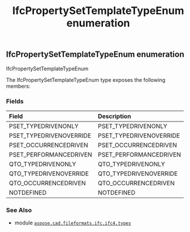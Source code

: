 ﻿---
title: IfcPropertySetTemplateTypeEnum enumeration
second_title: Aspose.CAD for Python via .NET API References
description: 
type: docs
weight: 3280
url: /aspose.cad.fileformats.ifc.ifc4.types/ifcpropertysettemplatetypeenum/
is_root: false
---

## IfcPropertySetTemplateTypeEnum enumeration

IfcPropertySetTemplateTypeEnum



The IfcPropertySetTemplateTypeEnum type exposes the following members:

### Fields
| Field | Description |
| :- | :- |
| PSET_TYPEDRIVENONLY | PSET_TYPEDRIVENONLY |
| PSET_TYPEDRIVENOVERRIDE | PSET_TYPEDRIVENOVERRIDE |
| PSET_OCCURRENCEDRIVEN | PSET_OCCURRENCEDRIVEN |
| PSET_PERFORMANCEDRIVEN | PSET_PERFORMANCEDRIVEN |
| QTO_TYPEDRIVENONLY | QTO_TYPEDRIVENONLY |
| QTO_TYPEDRIVENOVERRIDE | QTO_TYPEDRIVENOVERRIDE |
| QTO_OCCURRENCEDRIVEN | QTO_OCCURRENCEDRIVEN |
| NOTDEFINED | NOTDEFINED |



### See Also
* module [`aspose.cad.fileformats.ifc.ifc4.types`](..)
